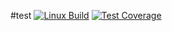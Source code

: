 
#test
[![Linux Build][travis-image]][travis-url]
[![Test Coverage][coveralls-image]][coveralls-url]

[travis-image]: https://travis-ci.org/vcing/node-learning.svg?branch=master
[travis-url]: https://travis-ci.org/vcing/node-learning
[coveralls-image]: https://coveralls.io/repos/github/vcing/node-learning/badge.svg?branch=master
[coveralls-url]: https://coveralls.io/github/vcing/node-learning?branch=master